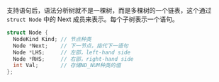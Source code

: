 支持语句后，语法分析树就不是一棵树，而是多棵树的一个链表，这个通过 `struct Node` 中的 Next 成员来表示。每个子树表示一个语句。

```cpp
struct Node {
  NodeKind Kind; // 节点种类
  Node *Next;    // 下一节点，指代下一语句
  Node *LHS;     // 左部，left-hand side
  Node *RHS;     // 右部，right-hand side
  int Val;       // 存储ND_NUM种类的值
};
```